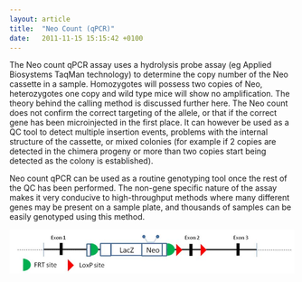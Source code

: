 ```yaml
---
layout: article
title:  "Neo Count (qPCR)"
date:   2011-11-15 15:15:42 +0100
---
```


The Neo count qPCR assay uses a hydrolysis probe assay (eg Applied Biosystems TaqMan technology) to determine the copy number of the Neo cassette in a sample. Homozygotes will possess two copies of Neo, heterozygotes one copy and wild type mice will show no amplification. The theory behind the calling method is discussed further here.
The Neo count does not confirm the correct targeting of the allele, or that if the correct gene has been microinjected in the first place. It can however be used as a QC tool to detect multiple insertion events, problems with the internal structure of the cassette, or mixed colonies (for example if 2 copies are detected in the chimera progeny or more than two copies start being detected as the colony is established).

Neo count qPCR can be used as a routine genotyping tool once the rest of the QC has been performed. The non-gene specific nature of the assay makes it very conducive to high-throughput methods where many different genes may be present on a sample plate, and thousands of samples can be easily genotyped using this method.

![alt text][image-neo-qpcr1]

[image-neo-qpcr1]: /images/neo_qpcr1.jpg "NEO qPCR"